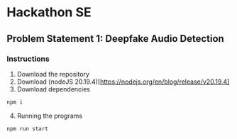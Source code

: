 # Hackathon SE
## Problem Statement 1: Deepfake Audio Detection
### Instructions
1. Download the repository
2. Download (nodeJS 20.19.4)[https://nodejs.org/en/blog/release/v20.19.4]
3. Download dependencies
```sh
npm i
```
4. Running the programs
```sh
npm run start
```
